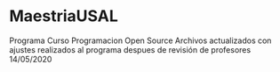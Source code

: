 # MaestriaUSAL
Programa Curso Programacion Open Source
Archivos actualizados con ajustes realizados al programa despues de revisión de profesores 14/05/2020
